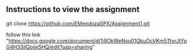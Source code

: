 ## Instructions to view the assignment

git clone https://github.com/EMendozaSPX/Assignment1.git

follow this link "https://docs.google.com/document/d/1j9OkWeNxo01QkuOcVKm5TtvrJtYpG4H33iIQoije5HQ/edit?usp=sharing"
